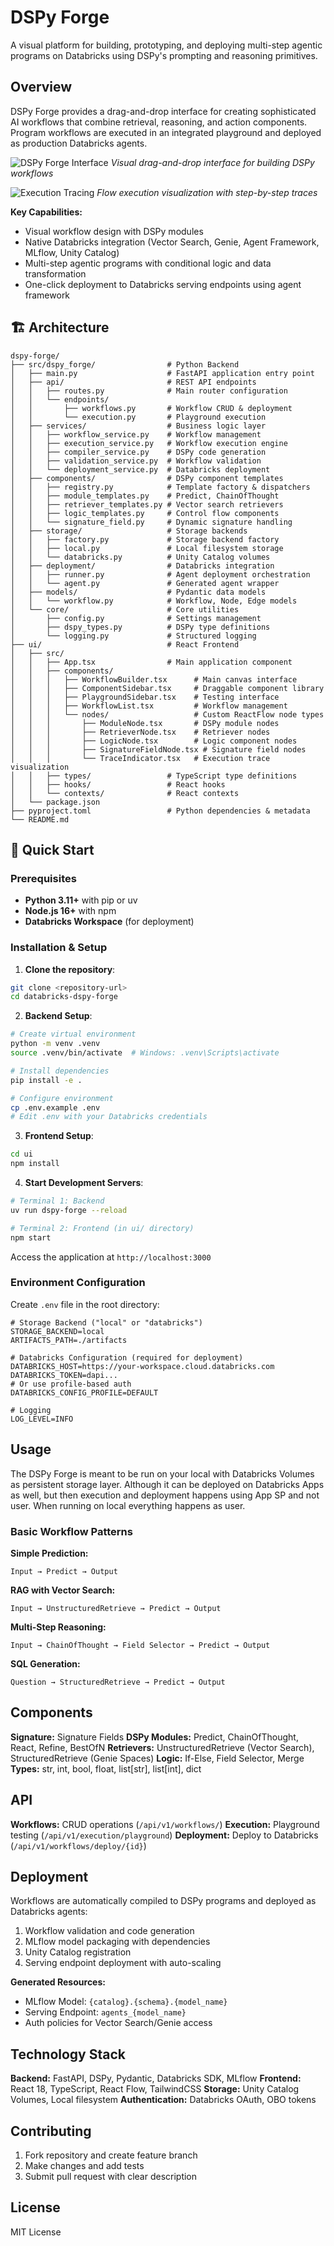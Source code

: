 # DSPy Forge

A visual platform for building, prototyping, and deploying multi-step agentic programs on Databricks using DSPy's prompting and reasoning primitives.

## Overview

DSPy Forge provides a drag-and-drop interface for creating sophisticated AI workflows that combine retrieval, reasoning, and action components. Program workflows are executed in an integrated playground and deployed as production Databricks agents.

![DSPy Forge Interface](artifacts/forge.png)
*Visual drag-and-drop interface for building DSPy workflows*

![Execution Tracing](artifacts/trace.png)
*Flow execution visualization with step-by-step traces*

**Key Capabilities:**
- Visual workflow design with DSPy modules
- Native Databricks integration (Vector Search, Genie, Agent Framework, MLflow, Unity Catalog)
- Multi-step agentic programs with conditional logic and data transformation
- One-click deployment to Databricks serving endpoints using agent framework

## 🏗️ Architecture

```
dspy-forge/
├── src/dspy_forge/                # Python Backend
│   ├── main.py                    # FastAPI application entry point
│   ├── api/                       # REST API endpoints
│   │   ├── routes.py              # Main router configuration
│   │   └── endpoints/
│   │       ├── workflows.py       # Workflow CRUD & deployment
│   │       └── execution.py       # Playground execution
│   ├── services/                  # Business logic layer
│   │   ├── workflow_service.py    # Workflow management
│   │   ├── execution_service.py   # Workflow execution engine
│   │   ├── compiler_service.py    # DSPy code generation
│   │   ├── validation_service.py  # Workflow validation
│   │   └── deployment_service.py  # Databricks deployment
│   ├── components/                # DSPy component templates
│   │   ├── registry.py            # Template factory & dispatchers
│   │   ├── module_templates.py    # Predict, ChainOfThought
│   │   ├── retriever_templates.py # Vector search retrievers
│   │   ├── logic_templates.py     # Control flow components
│   │   └── signature_field.py     # Dynamic signature handling
│   ├── storage/                   # Storage backends
│   │   ├── factory.py             # Storage backend factory
│   │   ├── local.py               # Local filesystem storage
│   │   └── databricks.py          # Unity Catalog volumes
│   ├── deployment/                # Databricks integration
│   │   ├── runner.py              # Agent deployment orchestration
│   │   └── agent.py               # Generated agent wrapper
│   ├── models/                    # Pydantic data models
│   │   └── workflow.py            # Workflow, Node, Edge models
│   └── core/                      # Core utilities
│       ├── config.py              # Settings management
│       ├── dspy_types.py          # DSPy type definitions
│       └── logging.py             # Structured logging
├── ui/                            # React Frontend
│   ├── src/
│   │   ├── App.tsx                # Main application component
│   │   ├── components/
│   │   │   ├── WorkflowBuilder.tsx      # Main canvas interface
│   │   │   ├── ComponentSidebar.tsx     # Draggable component library
│   │   │   ├── PlaygroundSidebar.tsx    # Testing interface
│   │   │   ├── WorkflowList.tsx         # Workflow management
│   │   │   └── nodes/                   # Custom ReactFlow node types
│   │   │       ├── ModuleNode.tsx       # DSPy module nodes
│   │   │       ├── RetrieverNode.tsx    # Retriever nodes
│   │   │       ├── LogicNode.tsx        # Logic component nodes
│   │   │       ├── SignatureFieldNode.tsx # Signature field nodes
│   │   │       └── TraceIndicator.tsx   # Execution trace visualization
│   │   ├── types/                 # TypeScript type definitions
│   │   ├── hooks/                 # React hooks
│   │   └── contexts/              # React contexts
│   └── package.json
├── pyproject.toml                 # Python dependencies & metadata
└── README.md
```

## 🚀 Quick Start

### Prerequisites
- **Python 3.11+** with pip or uv
- **Node.js 16+** with npm
- **Databricks Workspace** (for deployment)

### Installation & Setup

1. **Clone the repository**:
```bash
git clone <repository-url>
cd databricks-dspy-forge
```

2. **Backend Setup**:
```bash
# Create virtual environment
python -m venv .venv
source .venv/bin/activate  # Windows: .venv\Scripts\activate

# Install dependencies
pip install -e .

# Configure environment
cp .env.example .env
# Edit .env with your Databricks credentials
```

3. **Frontend Setup**:
```bash
cd ui
npm install
```

4. **Start Development Servers**:
```bash
# Terminal 1: Backend
uv run dspy-forge --reload

# Terminal 2: Frontend (in ui/ directory)
npm start
```

Access the application at `http://localhost:3000`

### Environment Configuration

Create `.env` file in the root directory:

```env
# Storage Backend ("local" or "databricks")
STORAGE_BACKEND=local
ARTIFACTS_PATH=./artifacts

# Databricks Configuration (required for deployment)
DATABRICKS_HOST=https://your-workspace.cloud.databricks.com
DATABRICKS_TOKEN=dapi...
# Or use profile-based auth
DATABRICKS_CONFIG_PROFILE=DEFAULT

# Logging
LOG_LEVEL=INFO
```

## Usage

The DSPy Forge is meant to be run on your local with Databricks Volumes as persistent storage layer. Although it can be deployed on Databricks Apps as well, but then execution and deployment happens using App SP and not user. When running on local everything happens as user.

### Basic Workflow Patterns

**Simple Prediction:**
```
Input → Predict → Output
```

**RAG with Vector Search:**
```
Input → UnstructuredRetrieve → Predict → Output
```

**Multi-Step Reasoning:**
```
Input → ChainOfThought → Field Selector → Predict → Output
```

**SQL Generation:**
```
Question → StructuredRetrieve → Predict → Output
```

## Components

**Signature:** Signature Fields
**DSPy Modules:** Predict, ChainOfThought, React, Refine, BestOfN
**Retrievers:** UnstructuredRetrieve (Vector Search), StructuredRetrieve (Genie Spaces)
**Logic:** If-Else, Field Selector, Merge
**Types:** str, int, bool, float, list[str], list[int], dict

## API

**Workflows:** CRUD operations (`/api/v1/workflows/`)
**Execution:** Playground testing (`/api/v1/execution/playground`)
**Deployment:** Deploy to Databricks (`/api/v1/workflows/deploy/{id}`)

## Deployment

Workflows are automatically compiled to DSPy programs and deployed as Databricks agents:

1. Workflow validation and code generation
2. MLflow model packaging with dependencies
3. Unity Catalog registration
4. Serving endpoint deployment with auto-scaling

**Generated Resources:**
- MLflow Model: `{catalog}.{schema}.{model_name}`
- Serving Endpoint: `agents_{model_name}`
- Auth policies for Vector Search/Genie access

## Technology Stack

**Backend:** FastAPI, DSPy, Pydantic, Databricks SDK, MLflow
**Frontend:** React 18, TypeScript, React Flow, TailwindCSS
**Storage:** Unity Catalog Volumes, Local filesystem
**Authentication:** Databricks OAuth, OBO tokens

## Contributing

1. Fork repository and create feature branch
2. Make changes and add tests
3. Submit pull request with clear description

## License

MIT License